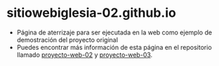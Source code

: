 # sitiowebiglesia-02.github.io

- Página de aterrizaje para ser ejecutada en la web como ejemplo de demostración del proyecto original
- Puedes encontrar más información de esta página en el repositorio llamado [proyecto-web-02](https://github.com/misproyectosweb/proyecto-web-02.git) y [proyecto-web-03](https://github.com/misproyectosweb/proyecto-web-03.git).
